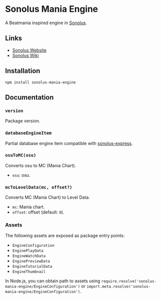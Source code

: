# Sonolus Mania Engine

A Beatmania inspired engine in [Sonolus](https://sonolus.com).

## Links

- [Sonolus Website](https://sonolus.com)
- [Sonolus Wiki](https://github.com/NonSpicyBurrito/sonolus-wiki)

## Installation

```
npm install sonolus-mania-engine
```

## Documentation

### `version`

Package version.

### `databaseEngineItem`

Partial database engine item compatible with [sonolus-express](https://github.com/NonSpicyBurrito/sonolus-express).

### `osuToMC(osu)`

Converts osu to MC (Mania Chart).

- `osu`: osu.

### `mcToLevelData(mc, offset?)`

Converts MC (Mania Chart) to Level Data.

- `mc`: Mania chart.
- `offset`: offset (default: `0`).

### Assets

The following assets are exposed as package entry points:

- `EngineConfiguration`
- `EnginePlayData`
- `EngineWatchData`
- `EnginePreviewData`
- `EngineTutorialData`
- `EngineThumbnail`

In Node.js, you can obtain path to assets using `require.resolve('sonolus-mania-engine/EngineConfiguration')` or `import.meta.resolve('sonolus-mania-engine/EngineConfiguration')`.
